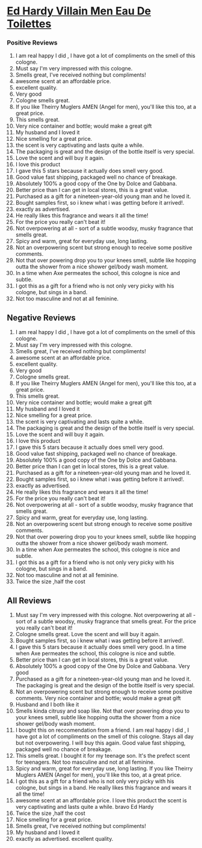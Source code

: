 # [Ed Hardy Villain Men Eau De Toilettes](https://products.checkmycream.com/products/Ed-Hardy-Villain-Men-Eau-De-Toilettes.html)

### Positive Reviews

<ol>
      <li>I am real happy I did , I have got a lot of compliments on the smell of this cologne.</li>
      <li>Must say I&#x27;m very impressed with this cologne.  </li>
      <li>Smells great, I&#x27;ve received nothing but compliments!</li>
      <li>awesome scent at an affordable price.</li>
      <li>excellent quality.</li>
      <li>Very good</li>
      <li>Cologne smells great.</li>
      <li>If you like Theirry Muglers AMEN (Angel for men), you&#x27;ll like this too, at a great price.</li>
      <li>This smells great.</li>
      <li>Very nice container and bottle; would make a great gift</li>
      <li>My husband and I loved it</li>
      <li>Nice smelling for a great price.</li>
      <li>the scent is very captivating and lasts quite a while.</li>
      <li>The packaging is great and the design of the bottle itself is very special.</li>
      <li>Love the scent and will buy it again.</li>
      <li>I love this product</li>
      <li>I gave this 5 stars because it actually does smell very good.</li>
      <li>Good value fast shipping, packaged well no chance of breakage.</li>
      <li>Absolutely 100% a good copy of the One by Dolce and Gabbana.</li>
      <li>Better price than I can get in local stores, this is a great value.</li>
      <li>Purchased as a gift for a nineteen-year-old young man and he loved it.  </li>
      <li>Bought samples first, so i knew what i was getting before it arrived!.</li>
      <li>exactly as advertised.</li>
      <li>He really likes this fragrance and wears it all the time!</li>
      <li>For the price you really can&#x27;t beat it!</li>
      <li>Not overpowering at all - sort of a subtle woodsy, musky fragrance that smells great.  </li>
      <li>Spicy and warm, great for everyday use, long lasting.</li>
      <li>Not an overpowering scent but strong enough to receive some positive comments.  </li>
      <li>Not that over powering drop you to your knees smell, subtle like hopping outta the shower from a nice shower gel/body wash moment.</li>
      <li>In a time when Axe permeates the school, this cologne is nice and subtle.</li>
      <li>I got this as a gift for a friend who is not only very picky with his cologne, but sings in a band.</li>
      <li>Not too masculine and not at all feminine.</li>
</ol>


<h2>Negative Reviews</h2>
<ol>
<li> I am real happy I did , I have got a lot of compliments on the smell of this cologne.</li>
<li> Must say I&#x27;m very impressed with this cologne.  </li>
<li> Smells great, I&#x27;ve received nothing but compliments!</li>
<li> awesome scent at an affordable price.</li>
<li> excellent quality.</li>
<li> Very good</li>
<li> Cologne smells great.</li>
<li> If you like Theirry Muglers AMEN (Angel for men), you&#x27;ll like this too, at a great price.</li>
<li> This smells great.</li>
<li> Very nice container and bottle; would make a great gift</li>
<li> My husband and I loved it</li>
<li> Nice smelling for a great price.</li>
<li> the scent is very captivating and lasts quite a while.</li>
<li> The packaging is great and the design of the bottle itself is very special.</li>
<li> Love the scent and will buy it again.</li>
<li> I love this product</li>
<li> I gave this 5 stars because it actually does smell very good.</li>
<li> Good value fast shipping, packaged well no chance of breakage.</li>
<li> Absolutely 100% a good copy of the One by Dolce and Gabbana.</li>
<li> Better price than I can get in local stores, this is a great value.</li>
<li> Purchased as a gift for a nineteen-year-old young man and he loved it.  </li>
<li> Bought samples first, so i knew what i was getting before it arrived!.</li>
<li> exactly as advertised.</li>
<li> He really likes this fragrance and wears it all the time!</li>
<li> For the price you really can&#x27;t beat it!</li>
<li> Not overpowering at all - sort of a subtle woodsy, musky fragrance that smells great.  </li>
<li> Spicy and warm, great for everyday use, long lasting.</li>
<li> Not an overpowering scent but strong enough to receive some positive comments.  </li>
<li> Not that over powering drop you to your knees smell, subtle like hopping outta the shower from a nice shower gel/body wash moment.</li>
<li> In a time when Axe permeates the school, this cologne is nice and subtle.</li>
<li> I got this as a gift for a friend who is not only very picky with his cologne, but sings in a band.</li>
<li> Not too masculine and not at all feminine.</li>
<li> Twice the size ,half the cost</li>
</ol>

<h2>All Reviews</h2>

<ol>
    <li> Must say I&#x27;m very impressed with this cologne.  Not overpowering at all - sort of a subtle woodsy, musky fragrance that smells great.  For the price you really can&#x27;t beat it!</li>
    <li> Cologne smells great. Love the scent and will buy it again.</li>
    <li> Bought samples first, so i knew what i was getting before it arrived!.</li>
    <li> I gave this 5 stars because it actually does smell very good. In a time when Axe permeates the school, this cologne is nice and subtle.</li>
    <li> Better price than I can get in local stores, this is a great value.</li>
    <li> Absolutely 100% a good copy of the One by Dolce and Gabbana. Very good</li>
    <li> Purchased as a gift for a nineteen-year-old young man and he loved it.  The packaging is great and the design of the bottle itself is very special.</li>
    <li> Not an overpowering scent but strong enough to receive some positive comments.  Very nice container and bottle; would make a great gift</li>
    <li> Husband and I both like it</li>
    <li> Smells kinda citrusy and soap like. Not that over powering drop you to your knees smell, subtle like hopping outta the shower from a nice shower gel/body wash moment.</li>
    <li> I bought this on reccomendation from a friend. I am real happy I did , I have got a lot of compliments on the smell of this cologne. Stays all day but not overpowering. I will buy this again. Good value fast shipping, packaged well no chance of breakage.</li>
    <li> This smells great. I bought it for my teenage son. It&#x27;s the prefect scent for teenagers. Not too masculine and not at all feminine.</li>
    <li> Spicy and warm, great for everyday use, long lasting. If you like Theirry Muglers AMEN (Angel for men), you&#x27;ll like this too, at a great price.</li>
    <li> I got this as a gift for a friend who is not only very picky with his cologne, but sings in a band. He really likes this fragrance and wears it all the time!</li>
    <li> awesome scent at an affordable price. I love this product the scent is very captivating and lasts quite a while. bravo Ed Hardy</li>
    <li> Twice the size ,half the cost</li>
    <li> Nice smelling for a great price.</li>
    <li> Smells great, I&#x27;ve received nothing but compliments!</li>
    <li> My husband and I loved it</li>
    <li> exactly as advertised. excellent quality.</li>
</ol>




